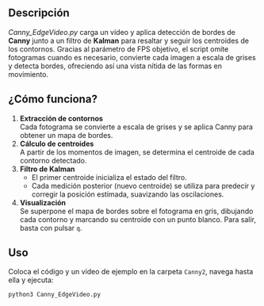 ## Descripción

*Canny_EdgeVideo.py* carga un vídeo y aplica detección de bordes de **Canny** junto a un filtro de **Kalman** para resaltar y seguir los centroides de los contornos. Gracias al parámetro de FPS objetivo, el script omite fotogramas cuando es necesario, convierte cada imagen a escala de grises y detecta bordes, ofreciendo así una vista nítida de las formas en movimiento.

## ¿Cómo funciona?

1. **Extracción de contornos**  
   Cada fotograma se convierte a escala de grises y se aplica Canny para obtener un mapa de bordes.  
2. **Cálculo de centroides**  
   A partir de los momentos de imagen, se determina el centroide de cada contorno detectado.  
3. **Filtro de Kalman**  
   - El primer centroide inicializa el estado del filtro.  
   - Cada medición posterior (nuevo centroide) se utiliza para predecir y corregir la posición estimada, suavizando las oscilaciones.  
4. **Visualización**  
   Se superpone el mapa de bordes sobre el fotograma en gris, dibujando cada contorno y marcando su centroide con un punto blanco. Para salir, basta con pulsar `q`.

## Uso

Coloca el código y un vídeo de ejemplo en la carpeta `Canny2`, navega hasta ella y ejecuta:

```bash
python3 Canny_EdgeVideo.py
